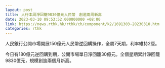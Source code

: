 ```yaml
---
layout: post
title: 人行本周淨回籠9830億元人民幣　創逾兩周新高
date: 2023-03-10 09:53:52.000000000 +08:00
link: https://news.rthk.hk/rthk/ch/component/k2/1691303-20230310.htm
categories: rthk
---
```


人民銀行公開市場開展150億元人民幣逆回購操作，全屬7天期，利率維持2厘。

今日有180億元逆回購到期，公開市場單日淨回籠30億元。全個星期累計淨回籠9830億元，規模創逾兩個月新高。
